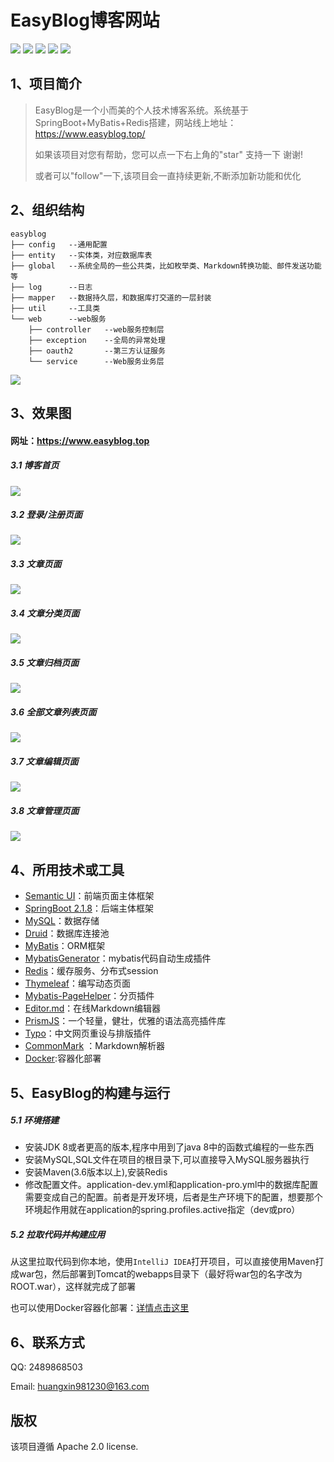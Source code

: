 EasyBlog博客网站
======== 
![](https://img.shields.io/github/tag/pandao/editor.md.svg) 
![](https://img.shields.io/github/release/pandao/editor.md.svg) 
![](https://img.shields.io/bower/v/editor.md.svg)
![](https://camo.githubusercontent.com/b28cf4816a133c75598a4d5ba5e182b9be15b439/68747470733a2f2f696d672e736869656c64732e696f2f686578706d2f6c2f706c75672e7376673f7374796c653d666c61742d737175617265)
![](https://camo.githubusercontent.com/b74f0c55895a3e31913261c2933ce1233f69fefb/68747470733a2f2f696d672e736869656c64732e696f2f62616467652f626c6f672d2545352538442539412545352541452541322d6f72616e67652e7376673f7374796c653d666c61742d737175617265)
 

1、项目简介
------------
> EasyBlog是一个小而美的个人技术博客系统。系统基于SpringBoot+MyBatis+Redis搭建，网站线上地址：https://www.easyblog.top/
> 
>如果该项目对您有帮助，您可以点一下右上角的"star" 支持一下 谢谢!  
> 
>或者可以"follow"一下,该项目会一直持续更新,不断添加新功能和优化 
 
 
2、组织结构 
------------
```text
easyblog
├── config   --通用配置
├── entity   --实体类，对应数据库表
├── global   --系统全局的一些公共类，比如枚举类、Markdown转换功能、邮件发送功能等
├── log      --日志
├── mapper   --数据持久层，和数据库打交道的一层封装
├── util     --工具类
└── web      --web服务
    ├── controller   --web服务控制层
    ├── exception    --全局的异常处理
    ├── oauth2       --第三方认证服务  
    └── service      --Web服务业务层 
```
 
![](http://image.easyblog.top/1602231059275ecb9e1d1-34ab-4f15-90a1-f4a57cea397f.png) 
 


3、效果图
------------
#### 网址：https://www.easyblog.top

##### 3.1 博客首页
![](http://image.easyblog.top/160223007724674093b32-5da4-42f1-98b5-812b83643bc1.png)

##### 3.2 登录/注册页面
![](http://image.easyblog.top/1595993819335b42ba4e2-e57d-4db6-a3ba-f00bfa3827de.png)

##### 3.3 文章页面
![](http://image.easyblog.top/1602232499677215d69bb-319a-4cb6-9070-3664af5107cd.png)

##### 3.4 文章分类页面
![](http://image.easyblog.top/158142018903330c50b98-a5e8-444b-92ec-789e1b6a489d.png)

##### 3.5 文章归档页面
![](http://image.easyblog.top/15814203243294ed6e732-edcb-4604-b7fc-5d5d7a73bb2c.png)

##### 3.6 全部文章列表页面
![](http://image.easyblog.top/1581420469583b059dab2-15a4-44a7-a96f-cdece5b88f8e.png)


##### 3.7 文章编辑页面
![](http://image.easyblog.top/15814208027537f962c90-9fbd-4e0a-8a0e-ea4b31dc0291.png)

##### 3.8 文章管理页面
![](http://image.easyblog.top/1581420877327788dfd73-0e33-4625-ad00-295b4b2f2cfe.png)



4、所用技术或工具
----------

* [Semantic UI](https://onebugman.cn/semantic-ui/elements/button.php#-floated)：前端页面主体框架
* [SpringBoot 2.1.8](https://docs.spring.io/spring-boot/docs/2.1.8.RELEASE/reference/html/)：后端主体框架
* [MySQL](https://www.mysql.com/)：数据存储
* [Druid](https://github.com/alibaba/druid)：数据库连接池
* [MyBatis](https://mybatis.org/mybatis-3/zh/index.html)：ORM框架
* [MybatisGenerator]()：mybatis代码自动生成插件
* [Redis](https://redis.io/)：缓存服务、分布式session
* [Thymeleaf](https://www.thymeleaf.org/)：编写动态页面
* [Mybatis-PageHelper](https://github.com/pagehelper/Mybatis-PageHelper)：分页插件
* [Editor.md](https://pandao.github.io/editor.md/)：在线Markdown编辑器
* [PrismJS](https://github.com/PrismJS/prism)：一个轻量，健壮，优雅的语法高亮插件库
* [Typo](https://github.com/sofish/typo.css)：中文网页重设与排版插件
* [CommonMark](https://github.com/atlassian/commonmark-java) ：Markdown解析器
* [Docker](https://docker.com):容器化部署

5、EasyBlog的构建与运行
------

##### 5.1 环境搭建

* 安装JDK 8或者更高的版本,程序中用到了java 8中的函数式编程的一些东西
* 安装MySQL,SQL文件在项目的根目录下,可以直接导入MySQL服务器执行
* 安装Maven(3.6版本以上),安装Redis
* 修改配置文件。application-dev.yml和application-pro.yml中的数据库配置需要变成自己的配置。前者是开发环境，后者是生产环境下的配置，想要那个环境起作用就在application的spring.profiles.active指定（dev或pro）

##### 5.2 拉取代码并构建应用
从这里拉取代码到你本地，使用`IntelliJ IDEA`打开项目，可以直接使用Maven打成war包，然后部署到Tomcat的webapps目录下（最好将war包的名字改为ROOT.war），这样就完成了部署

也可以使用Docker容器化部署：[详情点击这里](https://www.easyblog.top/article/details/211)


6、联系方式
------
QQ: 2489868503

Email: huangxin981230@163.com


版权
-------
该项目遵循 Apache 2.0 license.

